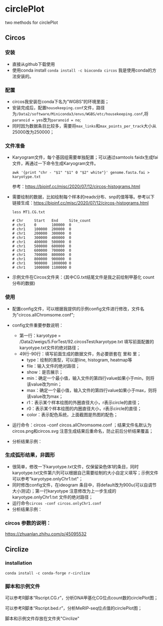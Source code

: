 # circlePlot
two methods for circlePlot



## Circos

### 安装

- 直接从github下载使用
- 使用conda install `conda install -c bioconda circos` 我是使用conda的方法安装的。

### 配置

- circos我安装在conda下名为”WGBS”的环境里面；
- 安装完成后，配置`housekeeping.conf`文件，路径为`/Data2/software/Miniconda3/envs/WGBS/etc/housekeeping.conf`,将`paranoid = yes`改为`paranoid = no`;
- 同时因为数据条目比较多，需要将`max_links`和`max_points_per_track`大小从25000改为250000；

### 文件准备

- Karyogram文件，每个基因组需要单独配置；可以通过samtools faidx生成fai文件，再通过一下命令生成Karyogram文件。

  `awk '{print "chr - "$1" "$1" 0 "$2" white"}' genome.fasta.fai > karyotype.txt`

  参考：https://bioinf.cc/misc/2020/07/12/circos-histograms.html

- 需要绘制的数据，比如绘制每个样本的reads分布、snp的值等等。参考以下链接生成：https://bioinf.cc/misc/2020/07/12/circos-histograms.html

  ``` 
  less MT1.CG.txt
  
  # Chr     Start   End     Site_count
  # chr1    0       100000  0
  # chr1    100000  200000  0
  # chr1    200000  300000  0
  # chr1    300000  400000  0
  # chr1    400000  500000  0
  # chr1    500000  600000  0
  # chr1    600000  700000  0
  # chr1    700000  800000  0
  # chr1    800000  900000  0
  # chr1    900000  1000000 0
  # chr1    1000000 1100000 0
  ```

  

- 示例文件在Circos文件夹：(其中CG.txt结尾文件是我之前绘制甲基化 count分布的数据)

### 使用

- 配置config文件，可以根据我提供的示例config文件进行修改，文件名为"circos.allChromsome.conf";
- config文件重要参数说明：
  - 第一行：karyotype = /Data2/weigs/5.ForTest/92.circosTest/karyotype.txt 填写前面配置的karyotype.txt文件的绝对路径；
  - 49行-90行：填写前面生成的数据文件，务必要嵌套在<plots> </plots>里和<plot> </plot>里；
    - type：绘制的类型，可以是line, histogram, heatmap等
    - file：输入文件的绝对路径；
    - show：是否展示；
    - min：确定一个最小值，输入文件的第四行value如果小于min，则将该value改为min；
    - max：确定一个最小值，输入文件的第四行value如果小于max，则将该value改为max；
    - r1：表示某个样本绘图的外圈直径大小，r表示circle的直径；
    - r0：表示某个样本绘图的内圈直径大小，r表示circle的直径；
    - color：表示配色系统，上面截图是热图的配色；

- 运行命令：circos -conf circos.allChromsome.conf ；结果文件名默认为circos.png和circos.svg 注意生成结果后重命名，防止前后分析结果覆盖；
- 分析结果示例：



### 生成弧形结果，非圆形

- 很简单，修改一下karyotype.txt文件，仅保留染色体1的条目，同时karyotype.txt文件第六列可以根据自己需要绘制的大小自定义填写；示例文件可以参考"karyotype.onlyChr1.txt"；
- 同时修改config文件，在ideogram 条目中，将default改为900u(可以自调节大小测试)；第一行karyotype 注意修改为上一步生成的karyotype.onlyChr1.txt 文件的绝对路径；
- 运行命令`circos -conf circos.onlyChr1.conf`
- 分析结果示例：



### circos 参数的说明：

https://zhuanlan.zhihu.com/p/45095532


## Circlize

### installation

```
conda install -c conda-forge r-circlize
```

### 脚本和示例文件

可以参考R脚本“Rscript.CG.r”，分析DNA甲基化CG位点count数的circlePlot图；

可以参考R脚本“Rscript.bed.r”，分析MeRIP-seq位点值的circlePlot图；

脚本和示例文件存放在文件夹"Circlize"


